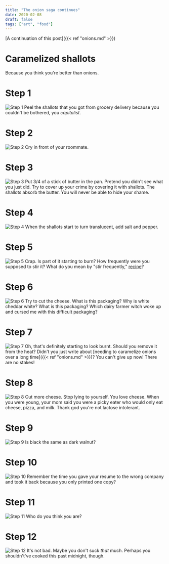 ```yaml
---
title: "The onion saga continues"
date: 2020-02-08
draft: false
tags: ["art", "food"]
---
```

[A continuation of this post]({{< ref "onions.md" >}})
# Caramelized shallots
Because you think you're better than onions.
# Step 1
![Step 1](/step-01.jpg)
Peel the shallots that you got from grocery delivery because you couldn't be bothered, you _capitalist_.
# Step 2
![Step 2](/step-02.jpg)
Cry in front of your roommate.
# Step 3
![Step 3](/step-03.jpg)
Put 3/4 of a stick of butter in the pan. Pretend you didn't see what you just did. Try to cover up your crime by covering it with shallots. The shallots absorb the butter. You will never be able to hide your shame.
# Step 4
![Step 4](/step-04.jpg)
When the shallots start to turn translucent, add salt and pepper.
# Step 5
![Step 5](/step-05.jpg)
Crap. Is part of it starting to burn? How frequently were you supposed to stir it? What do you mean by "stir frequently," [recipe](https://www.foodnetwork.com/recipes/french-onion-soup-recipe-1950864)?
# Step 6
![Step 6](/step-06.jpg)
Try to cut the cheese. What is this packaging? Why is white cheddar white? What is this packaging? Which dairy farmer witch woke up and cursed me with this difficult packaging?
# Step 7
![Step 7](/step-07.jpg)
Oh, that's definitely starting to look burnt. Should you remove it from the heat? Didn't you just write about [needing to caramelize onions over a long time]({{< ref "onions.md" >}})? You can't give up now! There are no stakes!
# Step 8
![Step 8](/step-08.jpg)
Cut more cheese. Stop lying to yourself. You love cheese. When you were young, your mom said you were a picky eater who would only eat cheese, pizza, and milk. Thank god you're not lactose intolerant.
# Step 9
![Step 9](/step-09.jpg)
Is black the same as dark walnut?
# Step 10
![Step 10](/step-10.jpg)
Remember the time you gave your resume to the wrong company and took it back because you only printed one copy?
# Step 11
![Step 11](/step-11.jpg)
Who do you think you are?
# Step 12
![Step 12](/step-12.jpg)
It's not bad. Maybe you don't suck _that_ much. Perhaps you shouldn't've cooked this past midnight, though.
